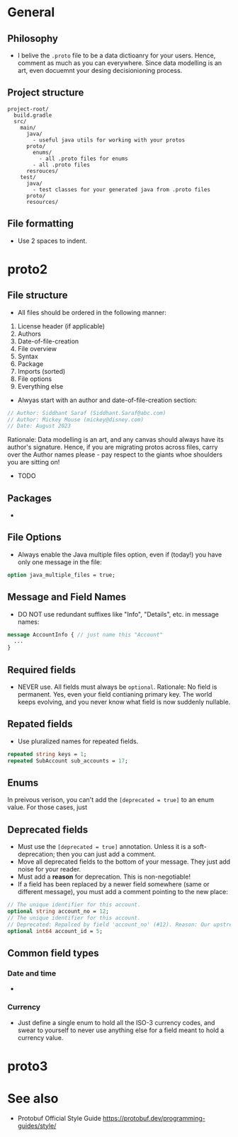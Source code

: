 # General
## Philosophy
- I belive the `.proto` file to be a data dictioanry for your users. Hence, comment as much as you can everywhere. Since data modelling is an art, even docuemnt your desing decisionioning process.

## Project structure
```
project-root/
  build.gradle
  src/
    main/
      java/
        - useful java utils for working with your protos
      proto/
        enums/
          - all .proto files for enums
        - all .proto files
      resrouces/
    test/
      java/
        - test classes for your generated java from .proto files
      proto/
      resources/
```

## File formatting
- Use 2 spaces to indent.

# proto2
## File structure
- All files should be ordered in the following manner:
1. License header (if applicable)
2. Authors
3. Date-of-file-creation 
4. File overview
5. Syntax
6. Package
7. Imports (sorted)
8. File options
9. Everything else

- Alwyas start with an author and date-of-file-creation section:
```proto
// Author: Siddhant Saraf (Siddhant.Saraf@abc.com)
// Author: Mickey Mouse (mickey@disney.com)
// Date: August 2023
```

Rationale: Data modelling is an art, and any canvas should always have its author's signature. Hence, if you are migrating protos across files, carry over the Author names please - pay respect to the giants whoe shoulders you are sitting on!

- TODO

## Packages
-

## File Options
- Always enable the Java multiple files option, even if (today!) you have only one message in the file:
```proto
option java_multiple_files = true;
```

## Message and Field Names 
- DO NOT use redundant suffixes like "Info", "Details", etc. in message names:
```proto
message AccountInfo { // just name this "Account"
  ...
}
```

## Required fields
- NEVER use. All fields must always be `optional`. Rationale: No field is permanent. Yes, even your field contianing primary key. The world keeps evolving, and you never know what field is now suddenly nullable.
  

## Repated fields
- Use pluralized names for repeated fields.
```proto
repeated string keys = 1;
repeated SubAccount sub_accounts = 17;
```

## Enums
In preivous verison, you can't add the `[deprecated = true]` to an enum value. For those cases, just 

## Deprecated fields
- Must use the `[deprecated = true]` annotation. Unless it is a soft-deprecation; then you can just add a comment.
- Move all deprecated fields to the bottom of your message. They just add noise for your reader.
- Must add a **reason** for deprecation. This is non-negotiable!
- If a field has been replaced by a newer field somewhere (same or different message), you must add a comment pointing to the new place:
```proto
// The unique identifier for this account.
optional string account_no = 12;
// The unique identifier for this account.
// Deprecated: Repalced by field 'account_no' (#12). Reason: Our upstream has started using alphabets in the account identifer since May 2012.
optional int64 account_id = 5;
```

## Common field types
### Date and time
-
### Currency
- Just define a single enum to hold all the ISO-3 currency codes, and swear to yourself to never use anything else for a field meant to hold a currency value. 

# proto3

# See also
- Protobuf Official Style Guide https://protobuf.dev/programming-guides/style/
